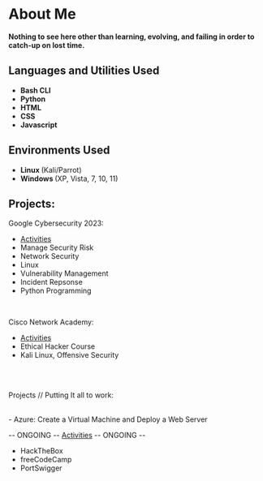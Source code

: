 <h1> About Me </h1>
 <b> Nothing to see here other than learning, evolving, and failing in order to catch-up on lost time.</b>
<br />


<h2>Languages and Utilities Used</h2>

- <b> Bash CLI </b> 
- <b> Python </b>
- <b> HTML </b>
- <b> CSS </b>
- <b> Javascript </b>
<h2><b> Environments Used </b></h2>

- <b> Linux </b> (Kali/Parrot)
- <b> Windows </b> (XP, Vista, 7, 10, 11)

<h2> Projects: </h2>

<p align="left">

Google Cybersecurity 2023: <br/>
<!-- <img src=""/> -->
- [Activities](https://github.com/charliecash310/GoogleCS2023)
- Manage Security Risk
- Network Security
- Linux
- Vulnerability Management
- Incident Repsonse
- Python Programming
<br />


Cisco Network Academy:  <br/>
<!-- <img src=""/> -->
- [Activities](https://github.com/charliecash310/Cisco-Networking-Academy)
- Ethical Hacker Course
- Kali Linux, Offensive Security
<br />
<br />

Projects // Putting It all to work:  

<br/>
<!-- <img src=""/> -->
- Azure: Create a Virtual Machine and Deploy a Web Server

-- ONGOING --
[Activities](https://github.com/charliecash310/PROJECTS)
-- ONGOING --
- HackTheBox
- freeCodeCamp
- PortSwigger

<br />

</p>

<!--
 ```diff
- text in red
+ text in green
! text in orange
# text in gray
@@ text in purple (and bold)@@
```
--!>
